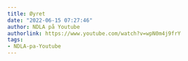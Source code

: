 ```yaml
---
title: Øyret
date: "2022-06-15 07:27:46"
author: NDLA på Youtube
authorlink: https://www.youtube.com/watch?v=wpN0m4j9frY
tags:
- NDLA-pa-Youtube
---
```

